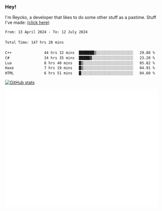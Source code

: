 ### Hey!
I'm Reycko, a developer that likes to do some other stuff as a pastime.
Stuff I've made: [(click here)](https://pastebin.com/raw/QiNpEYja)

<!--START_SECTION:wakasection-->

```txt
From: 13 April 2024 - To: 12 July 2024

Total Time: 147 hrs 28 mins

C++               44 hrs 32 mins  ███████▒░░░░░░░░░░░░░░░░░   29.88 %
C#                34 hrs 35 mins  █████▓░░░░░░░░░░░░░░░░░░░   23.20 %
Lua               8 hrs 40 mins   █▒░░░░░░░░░░░░░░░░░░░░░░░   05.82 %
Haxe              7 hrs 19 mins   █▒░░░░░░░░░░░░░░░░░░░░░░░   04.91 %
HTML              6 hrs 51 mins   █░░░░░░░░░░░░░░░░░░░░░░░░   04.60 %
```

<!--END_SECTION:wakasection-->

[![GitHub stats](https://github-readme-stats.vercel.app/api?username=Reycko&show_icons=true&theme=dark&hide_title=true&count_private=true)](https://github.com/anuraghazra/github-readme-stats)

![Metrics](/github-metrics.svg)

